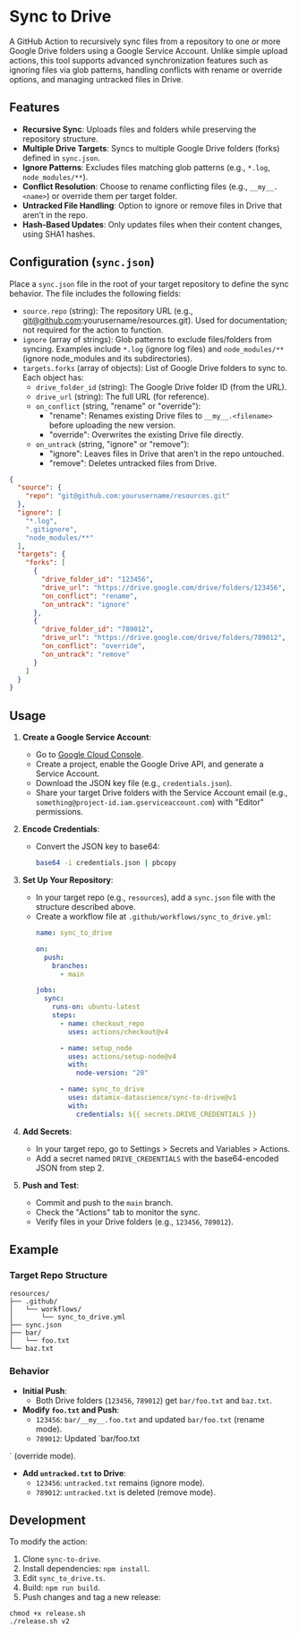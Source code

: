 # Sync to Drive

A GitHub Action to recursively sync files from a repository to one or more Google Drive folders using a Google Service Account. Unlike simple upload actions, this tool supports advanced synchronization features such as ignoring files via glob patterns, handling conflicts with rename or override options, and managing untracked files in Drive.

## Features
- **Recursive Sync**: Uploads files and folders while preserving the repository structure.
- **Multiple Drive Targets**: Syncs to multiple Google Drive folders (forks) defined in `sync.json`.
- **Ignore Patterns**: Excludes files matching glob patterns (e.g., `*.log`, `node_modules/**`).
- **Conflict Resolution**: Choose to rename conflicting files (e.g., `__my__.<name>`) or override them per target folder.
- **Untracked File Handling**: Option to ignore or remove files in Drive that aren’t in the repo.
- **Hash-Based Updates**: Only updates files when their content changes, using SHA1 hashes.

## Configuration (`sync.json`)
Place a `sync.json` file in the root of your target repository to define the sync behavior. The file includes the following fields:

- `source.repo` (string): The repository URL (e.g., git@github.com:yourusername/resources.git). Used for documentation; not required for the action to function.
- `ignore` (array of strings): Glob patterns to exclude files/folders from syncing. Examples include `*.log` (ignore log files) and `node_modules/**` (ignore node_modules and its subdirectories).
- `targets.forks` (array of objects): List of Google Drive folders to sync to. Each object has:
  - `drive_folder_id` (string): The Google Drive folder ID (from the URL).
  - `drive_url` (string): The full URL (for reference).
  - `on_conflict` (string, "rename" or "override"):
    - "rename": Renames existing Drive files to `__my__.<filename>` before uploading the new version.
    - "override": Overwrites the existing Drive file directly.
  - `on_untrack` (string, "ignore" or "remove"):
    - "ignore": Leaves files in Drive that aren’t in the repo untouched.
    - "remove": Deletes untracked files from Drive.

```json
{
  "source": {
    "repo": "git@github.com:yourusername/resources.git"
  },
  "ignore": [
    "*.log",
    ".gitignore",
    "node_modules/**"
  ],
  "targets": {
    "forks": [
      {
        "drive_folder_id": "123456",
        "drive_url": "https://drive.google.com/drive/folders/123456",
        "on_conflict": "rename",
        "on_untrack": "ignore"
      },
      {
        "drive_folder_id": "789012",
        "drive_url": "https://drive.google.com/drive/folders/789012",
        "on_conflict": "override",
        "on_untrack": "remove"
      }
    ]
  }
}
```

## Usage
1. **Create a Google Service Account**:
   - Go to [Google Cloud Console](https://console.cloud.google.com/).
   - Create a project, enable the Google Drive API, and generate a Service Account.
   - Download the JSON key file (e.g., `credentials.json`).
   - Share your target Drive folders with the Service Account email (e.g., `something@project-id.iam.gserviceaccount.com`) with "Editor" permissions.

2. **Encode Credentials**:
   - Convert the JSON key to base64:
     ```bash
     base64 -i credentials.json | pbcopy
     ```

3. **Set Up Your Repository**:
   - In your target repo (e.g., `resources`), add a `sync.json` file with the structure described above.
   - Create a workflow file at `.github/workflows/sync_to_drive.yml`:
     ```yaml
     name: sync_to_drive

     on:
       push:
         branches:
           - main

     jobs:
       sync:
         runs-on: ubuntu-latest
         steps:
           - name: checkout_repo
             uses: actions/checkout@v4

           - name: setup_node
             uses: actions/setup-node@v4
             with:
               node-version: "20"

           - name: sync_to_drive
             uses: datamix-datascience/sync-to-drive@v1
             with:
               credentials: ${{ secrets.DRIVE_CREDENTIALS }}
     ```

4. **Add Secrets**:
   - In your target repo, go to Settings > Secrets and Variables > Actions.
   - Add a secret named `DRIVE_CREDENTIALS` with the base64-encoded JSON from step 2.

5. **Push and Test**:
   - Commit and push to the `main` branch.
   - Check the "Actions" tab to monitor the sync.
   - Verify files in your Drive folders (e.g., `123456`, `789012`).

## Example
### Target Repo Structure
```
resources/
├── .github/
│   └── workflows/
│       └── sync_to_drive.yml
├── sync.json
├── bar/
│   └── foo.txt
└── baz.txt
```

### Behavior
- **Initial Push**:
  - Both Drive folders (`123456`, `789012`) get `bar/foo.txt` and `baz.txt`.
- **Modify `foo.txt` and Push**:
  - `123456`: `bar/__my__.foo.txt` and updated `bar/foo.txt` (rename mode).
  - `789012`: Updated `bar/foo.txt

` (override mode).
- **Add `untracked.txt` to Drive**:
  - `123456`: `untracked.txt` remains (ignore mode).
  - `789012`: `untracked.txt` is deleted (remove mode).

## Development
To modify the action:
1. Clone `sync-to-drive`.
2. Install dependencies: `npm install`.
3. Edit `sync_to_drive.ts`.
4. Build: `npm run build`.
5. Push changes and tag a new release:
  ```
  chmod +x release.sh
  ./release.sh v2
  ```
